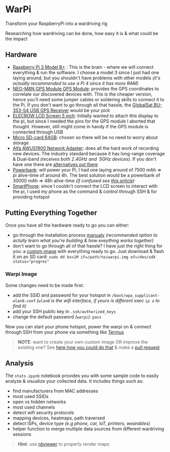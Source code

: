 # WarPi
Transform your RaspberryPi into a wardriving rig

Researching how wardriving can be done, how easy it is & what could be the impact


## Hardware
- [Raspberry Pi 3 Model B+](https://www.raspberrypi.com/products/raspberry-pi-3-model-b-plus/) : This is the brain - where we will connect everything & run the software. I choose a model 3 since I just had one laying around, but you shouldn't have problems with other models *(it's actually recommended to use a Pi 4 since it has more RAM)*
- [NEO-M8N GPS Module GPS Module](https://www.makerlab-electronics.com/product/ublox-neo-m8n-gps-module/): provides the GPS coordinates to correlate our discovered devices with. This is the cheaper version, hence you'll need some jumper cables or soldering skills to connect it to the Pi. If you don't want to go through all that hassle, the [GlobalSat BU-353-S4 USB GPS Receiver](https://www.amazon.com/GlobalSat-BU-353-S4-Receiver-Black-Improved-New/dp/B098L799NH) would be your pick
- [ELECROW LCD Screen 5 inch](https://www.amazon.com/Elecrow-800x480-Interface-Supports-Raspberry/dp/B013JECYF2): Initially wanted to attach this display to the pi, but since I needed the pins for the GPS module I aborted that thought. However, still might come in handy if the GPS module is connected through USB
- [Micro SD-card 64GB](): chosen so there will be no need to worry about storage
- [Alfa AWUS1900 Network Adapter](https://www.alfa.com.tw/products/awus1900?variant=36473966231624): does all the hard work of recording new devices. The industry standard because it has long-range coverage & Dual-band *(receives both 2.4GHz and  5GHz devices)*. If you don't have one there are [alternatives out there](https://www.youtube.com/watch?v=5MOsY3VNLK8)
- [Powerbank](): will power your Pi, I had one laying around of 7500 mAh => pi alive-time of around 4h. The best solution would be a powerbank of 30000 mAh => 48h alive-time *(if confused see [this article](https://www.powerbankexpert.com/best-raspberry-pi-power-bank/))*
- [SmartPhone](): since I couldn't connect the LCD screen to interact with the pi, I used my phone as the command & control through SSH & for providing hotspot


## Putting Everything Together
Once you have all the hardware ready to go you can either:
- go through the installation process [manualy](./docs/manual_install.md) *(recommended option to actully learn what you're building & how eveything works together)*
- don't want to go through all of that hassle? I have just the right thing for you: a [custom image](https://github.com/vlagh3/warpi/releases) with everything ready to go. Just download & flash it on an SD card: `sudo dd bs=1M if=/path/to/warpi.img of=/dev/sdX status="progres"`


### Warpi Image
Some changes need to be made first:
- add the SSID and password for your hotspot in `/boot/wpa_supplicant-wlan0.conf` *(`wlan0` is the wifi interface, if yours is different exec `ip a` to find it)*
- add your SSH public key in `.ssh/authorized_keys`
- change the default password *(`warpi`)*: `pass`

Now you can start your phone hotspot, power the warpi on & connect through SSH from your phone via something like [Termux](https://termux.dev/en/)

> **NOTE**: want to create your own custom image OR improve the existing one? See [here how you could do that](./docs/custom_image.md) & make a [pull request](https://github.com/vlagh3/warpi/pulls)


## Analysis
The `stats.ipynb` notebook provides you with some sample code to easily analyze & visualize your collected data. It includes things such as:
- find manufacturers from MAC addresses
- most used SSIDs
- open vs hidden networks
- most used channels
- detect wifi security protocols
- mapping devices, heatmaps, path traversed
- detect ISPs, device type *(e.g phone, car, IoT, printers, wearables)*
- helper function to merge multiple data sources from different wardriving sessions

> **Hint**: use [nbviewer](https://nbviewer.org/github/vlagh3/warpi/blob/main/stats.ipynb) to properly render maps

